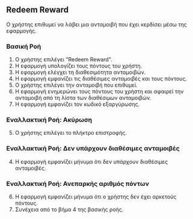 ## Redeem Reward

Ο χρήστης επιθυμεί να λάβει μια ανταμοιβή που έχει κερδίσει μέσω της εφαρμογής.

### Βασική Ροή

1. Ο χρήστης επιλέγει "Redeem Reward".
2. Η εφαρμογή υπολογίζει τους πόντους του χρήστη.
3. Η εφαρμογή ελέγχει τη διαθεσιμότητα ανταμοιβών.
4. Η εφαρμογή εμφανίζει τις διαθέσιμες ανταμοιβές και τους πόντους.
5. Ο χρήστης επιλέγει την ανταμοιβή που επιθυμεί.
6. Η εφαρμογή ενημερώνει τους πόντους του χρήστη και αφαιρεί την ανταμοιβή από τη λίστα των διαθέσιμων ανταμοιβών.
7. Η εφαρμογή εμφανίζει τον κωδικό εξαργύρωσης.

### Εναλλακτική Ροή: Ακύρωση

5. Ο χρήστης επιλέγει το πλήκτρο επιστροφής.

### Εναλλακτική Ροή: Δεν υπάρχουν διαθέσιμες ανταμοιβές

4. Η εφαρμογή εμφανίζει μήνυμα ότι δεν υπάρχουν διαθέσιμες ανταμοιβές.

### Εναλλακτική Ροή: Ανεπαρκής αριθμός πόντων

6. Η εφαρμογή εμφανίζει μήνυμα ότι ο χρήστης δεν έχει αρκετούς πόντους.
7. Συνέχεια από το βήμα 4 της βασικής ροής.
